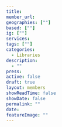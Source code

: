 ```yaml
---
title: 
member_url: 
geographies: [""]
based: [""]
ig: [""] 
services: 
tags: [""]
categories:
  - Libraries
description:
  - ""
press: 
active: false
draft: true
layout: members
showReadTime: false
showDate: false
permalink: ""
date: 
featureImage: ""
---
```


